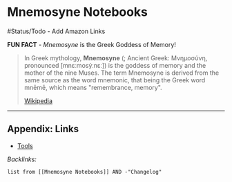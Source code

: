 # Mnemosyne Notebooks

\#Status/Todo - Add Amazon Links

**FUN FACT** - *Mnemosyne* is the Greek Goddess of Memory!

 > 
 > In Greek mythology, **Mnemosyne** (; Ancient Greek: Μνημοσύνη, pronounced \[mnɛːmosýːnɛː\]) is the goddess of memory and the mother of the nine Muses. The term Mnemosyne is derived from the same source as the word mnemonic, that being the Greek word mnēmē, which means "remembrance, memory".
 > 
 > [Wikipedia](https://en.wikipedia.org/wiki/Mnemosyne)

---

## Appendix: Links

* [Tools](../Tools.md)

*Backlinks:*

````dataview
list from [[Mnemosyne Notebooks]] AND -"Changelog"
````
